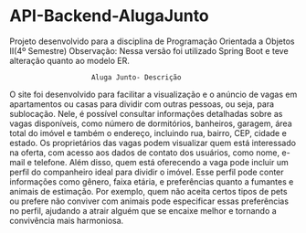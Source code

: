 # API-Backend-AlugaJunto
 Projeto desenvolvido para a disciplina de Programação Orientada a Objetos II(4º Semestre)
Observação: Nessa versão foi utilizado Spring Boot e teve alteração quanto ao modelo ER.
 
                        Aluga Junto- Descrição
 O site foi desenvolvido para facilitar a visualização e o anúncio de vagas em
 apartamentos ou casas para dividir com outras pessoas, ou seja, para sublocação.
 Nele, é possível consultar informações detalhadas sobre as vagas disponíveis,
 como número de dormitórios, banheiros, garagem, área total do imóvel e também o
 endereço, incluindo rua, bairro, CEP, cidade e estado.
 Os proprietários das vagas podem visualizar quem está interessado na
 oferta, com acesso aos dados de contato dos usuários, como nome, e-mail e
 telefone.
 Além disso, quem está oferecendo a vaga pode incluir um perfil do
 companheiro ideal para dividir o imóvel. Esse perfil pode conter informações como
 gênero, faixa etária, e preferências quanto a fumantes e animais de estimação. Por
 exemplo, quem não aceita certos tipos de pets ou prefere não conviver com animais
 pode especificar essas preferências no perfil, ajudando a atrair alguém que se
 encaixe melhor e tornando a convivência mais harmoniosa.
